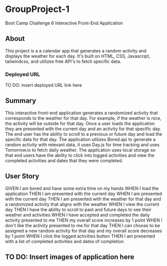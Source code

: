 # GroupProject-1
Boot Camp Challenge 6
Interactive Front-End Application

## About
This project is a a calendar app that generates a random activity and displays the weather for each day. It's built on HTML, CSS, Javascript, tailwindcss, and utilizes free API's to fetch specific data. 

### Deployed URL
TO DO: insert deployed URL link here

## Summary
This interactive front-end application generates a randomized activity that corresponds to the weather for that day. For example, if the weather is nice, the activity will be outside for that day. Once a user loads the application they are presented with the current day and an activity for that specific day. The end user has the ability to scroll to a previous or future day and load the specific data for that day. The application utilizes Bored.api to generate a random activity with relevant data, it uses Day.js for time tracking and uses Tomorrow.io to fetch daily weather. The application uses local storage so that end users have the ability to click into logged activities and view the completed activities and dates that they were completed.


## User Story
GIVEN I am bored and have some extra time on my hands
WHEN I load the application
THEN I am presented with the current day
WHEN I am presented with the current day
THEN I am presented with the weather for that day and a randomized activity that aligns with the weather
WHEN I view the current day
THEN I have the ability to scroll to past and future days to see their weather and activities
WHEN I have accepted and completed the daily activity presented to me
THEN my overall score increases by 1 point
WHEN I don't like the activity presented to me for that day
THEN I can choose to be assigned a new random activity for that day and my overall score decreases by 1 point
WHEN I click the logged activities button
THEN I am presented with a list of completed activities and dates of completion

## TO DO: Insert images of application here
